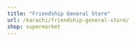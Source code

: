 ```yaml
---
title: "Friendship General Store"
url: /karachi/friendship-general-store/
shop: supermarket
---
```

